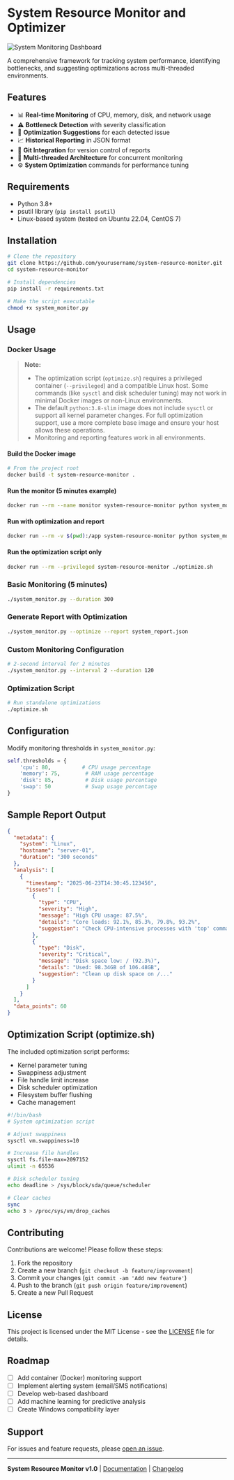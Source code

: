 # System Resource Monitor and Optimizer

![System Monitoring Dashboard](https://via.placeholder.com/800x400?text=Resource+Monitoring+Dashboard)

A comprehensive framework for tracking system performance, identifying bottlenecks, and suggesting optimizations across multi-threaded environments.

## Features

- 📊 **Real-time Monitoring** of CPU, memory, disk, and network usage
- ⚠️ **Bottleneck Detection** with severity classification
- 🚀 **Optimization Suggestions** for each detected issue
- 📈 **Historical Reporting** in JSON format
- 🔄 **Git Integration** for version control of reports
- 🧵 **Multi-threaded Architecture** for concurrent monitoring
- ⚙️ **System Optimization** commands for performance tuning

## Requirements

- Python 3.8+
- psutil library (`pip install psutil`)
- Linux-based system (tested on Ubuntu 22.04, CentOS 7)

## Installation

```bash
# Clone the repository
git clone https://github.com/yourusername/system-resource-monitor.git
cd system-resource-monitor

# Install dependencies
pip install -r requirements.txt

# Make the script executable
chmod +x system_monitor.py
```

## Usage

### Docker Usage

> **Note:**
> - The optimization script (`optimize.sh`) requires a privileged container (`--privileged`) and a compatible Linux host. Some commands (like `sysctl` and disk scheduler tuning) may not work in minimal Docker images or non-Linux environments.
> - The default `python:3.8-slim` image does not include `sysctl` or support all kernel parameter changes. For full optimization support, use a more complete base image and ensure your host allows these operations.
> - Monitoring and reporting features work in all environments.

#### Build the Docker image
```bash
# From the project root
docker build -t system-resource-monitor .
```

#### Run the monitor (5 minutes example)
```bash
docker run --rm --name monitor system-resource-monitor python system_monitor.py --duration 300
```

#### Run with optimization and report
```bash
docker run --rm -v $(pwd):/app system-resource-monitor python system_monitor.py --optimize --report system_report.json
```

#### Run the optimization script only
```bash
docker run --rm --privileged system-resource-monitor ./optimize.sh
```

### Basic Monitoring (5 minutes)
```bash
./system_monitor.py --duration 300
```

### Generate Report with Optimization
```bash
./system_monitor.py --optimize --report system_report.json
```

### Custom Monitoring Configuration
```bash
# 2-second interval for 2 minutes
./system_monitor.py --interval 2 --duration 120
```

### Optimization Script
```bash
# Run standalone optimizations
./optimize.sh
```

## Configuration

Modify monitoring thresholds in `system_monitor.py`:
```python
self.thresholds = {
    'cpu': 80,          # CPU usage percentage
    'memory': 75,        # RAM usage percentage
    'disk': 85,          # Disk usage percentage
    'swap': 50           # Swap usage percentage
}
```

## Sample Report Output

```json
{
  "metadata": {
    "system": "Linux",
    "hostname": "server-01",
    "duration": "300 seconds"
  },
  "analysis": [
    {
      "timestamp": "2025-06-23T14:30:45.123456",
      "issues": [
        {
          "type": "CPU",
          "severity": "High",
          "message": "High CPU usage: 87.5%",
          "details": "Core loads: 92.1%, 85.3%, 79.8%, 93.2%",
          "suggestion": "Check CPU-intensive processes with 'top' command..."
        },
        {
          "type": "Disk",
          "severity": "Critical",
          "message": "Disk space low: / (92.3%)",
          "details": "Used: 98.34GB of 106.48GB",
          "suggestion": "Clean up disk space on /..."
        }
      ]
    }
  ],
  "data_points": 60
}
```

## Optimization Script (optimize.sh)

The included optimization script performs:
- Kernel parameter tuning
- Swappiness adjustment
- File handle limit increase
- Disk scheduler optimization
- Filesystem buffer flushing
- Cache management

```bash
#!/bin/bash
# System optimization script

# Adjust swappiness
sysctl vm.swappiness=10

# Increase file handles
sysctl fs.file-max=2097152
ulimit -n 65536

# Disk scheduler tuning
echo deadline > /sys/block/sda/queue/scheduler

# Clear caches
sync
echo 3 > /proc/sys/vm/drop_caches
```

## Contributing

Contributions are welcome! Please follow these steps:

1. Fork the repository
2. Create a new branch (`git checkout -b feature/improvement`)
3. Commit your changes (`git commit -am 'Add new feature'`)
4. Push to the branch (`git push origin feature/improvement`)
5. Create a new Pull Request

## License

This project is licensed under the MIT License - see the [LICENSE](LICENSE) file for details.

## Roadmap

- [ ] Add container (Docker) monitoring support
- [ ] Implement alerting system (email/SMS notifications)
- [ ] Develop web-based dashboard
- [ ] Add machine learning for predictive analysis
- [ ] Create Windows compatibility layer

## Support

For issues and feature requests, please [open an issue](https://github.com/yourusername/system-resource-monitor/issues).

---

**System Resource Monitor v1.0** | [Documentation](docs/) | [Changelog](CHANGELOG.md)